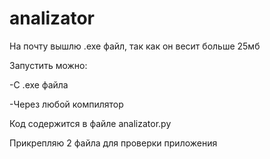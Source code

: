 # analizator

На почту вышлю .exe файл, так как он весит больше 25мб


Запустить можно:

-С .exe файла

-Через любой компилятор


Код содержится в файле analizator.py

Прикрепляю 2 файла для проверки приложения
